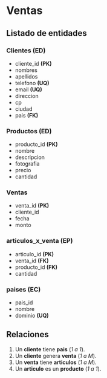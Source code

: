 # Ventas

## Listado de entidades

### Clientes **(ED)**

- cliente_id **(PK)**
- nombres
- apellidos
- telefono **(UQ)**
- email **(UQ)**
- direccion
- cp
- ciudad
- pais **(FK)**

### Productos **(ED)**

- producto_id **(PK)**
- nombre
- descripcion
- fotografia
- precio
- cantidad

### Ventas

- venta_id **(PK)**
- cliente_id
- fecha
- monto

### articulos_x_venta **(EP)**

- articulo_id **(PK)**
- venta_id **(FK)**
- producto_id **(FK)**
- cantidad

### paises **(EC)**

- pais_id
- nombre
- dominio **(UQ)**

## Relaciones

1. Un **cliente** tiene **pais** (_1 a 1_).
2. Un **cliente** genera **venta** (_1 a M_).
3. Un **venta** tiene **articulos** (_1 a M_).
4. Un **articulo** es un **producto** (_1 a 1_).

